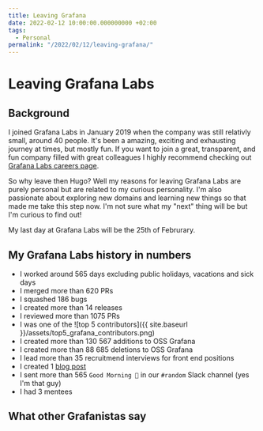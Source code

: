 ```yaml
---
title: Leaving Grafana
date: 2022-02-12 10:00:00.000000000 +02:00
tags:
  - Personal
permalink: "/2022/02/12/leaving-grafana/"
---
```

# Leaving Grafana Labs

## Background
I joined Grafana Labs in January 2019 when the company was still relativly small, around 40 people. It's been a amazing, exciting and exhausting journey at times, but mostly fun. 
If you want to join a great, transparent, and fun company filled with great colleagues I highly recommend checking out [Grafana Labs careers page](https://grafana.com/about/careers). 

So why leave then Hugo? Well my reasons for leaving Grafana Labs are purely personal but are related to my curious personality. I'm also passionate about exploring new domains and learning new things so that made me take this step now. I'm not sure what my "next" thing will be but I'm curious to find out!

My last day at Grafana Labs will be the 25th of Februrary.

## My Grafana Labs history in numbers

- I worked around 565 days excluding public holidays, vacations and sick days 
- I merged more than 620 PRs
- I squashed 186 bugs
- I created more than 14 releases
- I reviewed more than 1075 PRs
- I was one of the ![top 5 contributors]({{ site.baseurl }}/assets/top5_grafana_contributors.png)
- I created more than 130 567 additions to OSS Grafana
- I created more than 88 685 deletions to OSS Grafana
- I lead more than 35 recruitmend interviews for front end positions
- I created 1 [blog post](https://grafana.com/blog/2020/06/22/migrating-grafanas-template-variables-from-angularjs-to-react-a-tale-of-failures-and-wins/)
- I sent more than 565 `Good Morning 👋` in our `#random` Slack channel (yes I'm that guy)
- I had 3 mentees

## What other Grafanistas say


